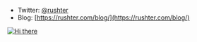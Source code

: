 - Twitter: [@rushter](https://twitter.com/rushter)
- Blog: [https://rushter.com/blog/](https://rushter.com/blog/)

[![Hi there](https://rushter.com/counter.svg)](https://rushter.com/blog/github-profile-markdown/)
